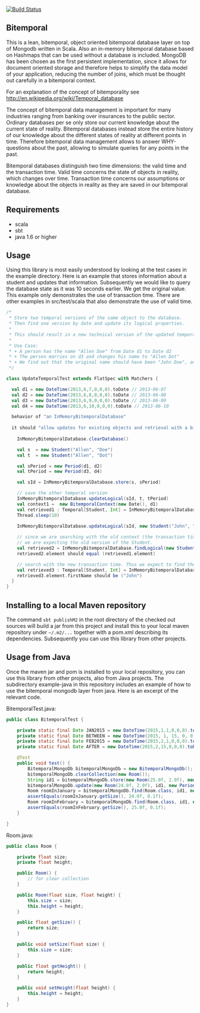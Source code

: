 [![Build Status](https://travis-ci.org/1123/StackExchangeImporter.png)](https://travis-ci.org/1123/bitemporaldb)

Bitemporal
----------

This is a lean, bitemporal, object oriented bitemporal database layer on top of Mongodb written
in Scala. Also an in-memory bitemporal database based on Hashmaps that can be used without a database is included. 
MongoDB has been chosen as the first
persistent implementation, since it allows for document oriented storage and
therefore helps to simplify the data model of your application, reducing the
number of joins, which must be thought out carefully in a bitemporal context.

For an explanation of the concept of bitemporality see http://en.wikipedia.org/wiki/Temporal_database

The concept of bitemporal data management is important for many industries
ranging from banking over insurances to the public sector. Ordinary databases
per se only store our current knowledge about the current state of reality.
Bitemporal databases instead store the entire history of our knowledge about
the different states of reality at different points in time. Therefore bitemporal data
management allows to answer WHY-questions about the past, allowing to simulate
queries for any points in the past.

Bitemporal databases distinguish two time dimensions: the valid time and the
transaction time.  Valid time concerns the state of objects in reality, which
changes over time.  Transaction time concerns our assumptions or knowledge
about the objects in reality as they are saved in our bitemporal database.

Requirements
------------

* scala 
* sbt
* java 1.6 or higher

Usage
-----

Using this library is most easily understood by looking at the test cases in the example directory. Here is an example that stores information about a student and updates that information. Subsequently we would like to query the database state as it was 10 seconds earlier. We get the original value. This example only demonstrates the use of transaction time. There are other examples in src/test/scala that also demonstrate the use of valid time.

```scala
/*
 * Store two temporal versions of the same object to the database.
 * Then find one version by date and update its logical properties.
 *
 * This should result in a new technical version of the updated temporal version.
 *
 * Use Case:
 * + A person has the name "Allen Doe" from Date d1 to Date d2
 * + The person marries on d3 and changes his name to "Allen Dot"
 * + We find out that the original name should have been "John Doe", and record this to the database.
 */

class UpdateTemporalTest extends FlatSpec with Matchers {

  val d1 = new DateTime(2013,6,7,0,0,0).toDate // 2013-06-07
  val d2 = new DateTime(2013,6,8,0,0,0).toDate // 2013-06-08
  val d3 = new DateTime(2013,6,9,0,0,0).toDate // 2013-06-09
  val d4 = new DateTime(2013,6,10,0,0,0).toDate // 2013-06-10

  behavior of "an InMemoryBitemporalDatabase"
  
  it should "allow updates for existing objects and retrieval with a bitemporal context" in {
    
    InMemoryBitemporalDatabase.clearDatabase()

    val s  = new Student("Allen", "Doe")
    val t  = new Student("Allen", "Dot")

    val sPeriod = new Period(d1, d2)
    val tPeriod = new Period(d3, d4)

    val sId = InMemoryBitemporalDatabase.store(s, sPeriod)

    // save the other temporal version
    InMemoryBitemporalDatabase.updateLogical(sId, t, tPeriod)
    val context1 =  new BitemporalContext(new Date(), d1)
    val retrieved1 : Temporal[Student, Int] = InMemoryBitemporalDatabase.findLogical(new Student(), sId, context1).get
    Thread.sleep(10)
    
    InMemoryBitemporalDatabase.updateLogical(sId, new Student("John", "Doe"), sPeriod)

    // since we are searching with the old context (the transaction time before we did the update),
    // we are expecting the old version of the Student.
    val retrieved2 = InMemoryBitemporalDatabase.findLogical(new Student(), sId, context1).get
    retrieved2.element should equal (retrieved1.element)

    // search with the new transaction time. Thus we expect to find the correct/updated name.
    val retrieved3 : Temporal[Student, Int] = InMemoryBitemporalDatabase.findLogical(new Student(), sId, new BitemporalContext(new Date(), d1)).get;
    retrieved3.element.firstName should be ("John")
  }
}
```

Installing to a local Maven repository
--------------------------------------

The command `sbt publishM2` in the root directory of the checked out sources will build a jar from this project and install this to your local maven repository under `~/.m2/...` together with a pom.xml describing its dependencies. Subsequently you can use this library from other projects.

Usage from Java
---------------
Once the maven jar and pom is installed to your local repository, you can use this library from other projects, also from Java projects. The subdirectory example-java in this repository includes an example of how to use the bitemporal mongodb layer from java. Here is an excerpt of the relevant code. 

BitemporalTest.java:
```Java
public class BitemporalTest {

    private static final Date JAN2015 = new DateTime(2015,1,1,0,0,0).toDate();
    private static final Date BETWEEN = new DateTime(2015, 1, 15, 0, 0, 0).toDate();
    private static final Date FEB2015 = new DateTime(2015,2,1,0,0,0).toDate();
    private static final Date AFTER = new DateTime(2015,2,15,0,0,0).toDate();

    @Test
    public void test() {
        BitemporalMongoDb bitemporalMongoDb = new BitemporalMongoDb();
        bitemporalMongoDb.clearCollection(new Room());
        String id1 = bitemporalMongoDb.store(new Room(25.0f, 2.0f), new Period());
        bitemporalMongoDb.update(new Room(24.0f, 2.0f), id1, new Period(JAN2015, FEB2015));
        Room roomInJanuary = bitemporalMongoDb.find(Room.class, id1, new BitemporalContext(new Date(), BETWEEN)).get();
        assertEquals(roomInJanuary.getSize(), 24.0f, 0.1f);
        Room roomInFebruary = bitemporalMongoDb.find(Room.class, id1, new BitemporalContext(new Date(), AFTER)).get();
        assertEquals(roomInFebruary.getSize(), 25.0f, 0.1f);
    }

}
```

Room.java:
```java
public class Room {

    private float size;
    private float height;

    public Room() {
        // for clear collection
    }

    public Room(float size, float height) {
        this.size = size;
        this.height = height;
    }

    public float getSize() {
        return size;
    }

    public void setSize(float size) {
        this.size = size;
    }

    public float getHeight() {
        return height;
    }

    public void setHeight(float height) {
        this.height = height;
    }
}
```



